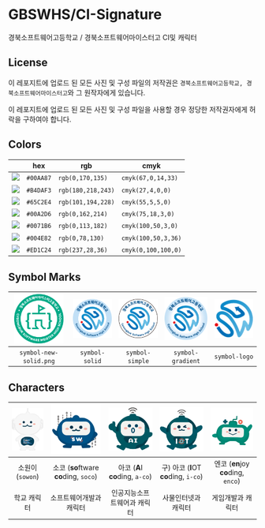 # GBSWHS/CI-Signature
경북소프트웨어고등학교 / 경북소프트웨어마이스터고 CI및 캐릭터

## License
이 레포지트에 업로드 된 모든 사진 및 구성 파일의 저작권은
`경북소프트웨어고등학교, 경북소프트웨어마이스터고`와 그 원작자에게 있습니다.

이 레포지트에 업로드 된 모든 사진 및 구성 파일을 사용할 경우
정당한 저작권자에게 허락을 구하여야 합니다.

## Colors
|   | hex | rgb | cmyk |
| - | --- | --- | ---- |
| <img src="https://png-pixel.com/10x10-00aa87ff.png"> | `#00AA87` | `rgb(0,170,135)` | `cmyk(67,0,14,33)` |
| <img src="https://png-pixel.com/10x10-b4daf3ff.png"> | `#B4DAF3` | `rgb(180,218,243)` | `cmyk(27,4,0,0)` |
| <img src="https://png-pixel.com/10x10-65c2e4ff.png"> | `#65C2E4` | `rgb(101,194,228)` | `cmyk(55,5,5,0)` |
| <img src="https://png-pixel.com/10x10-00a2d6ff.png" width="10"> | `#00A2D6` | `rgb(0,162,214)` | `cmyk(75,18,3,0)` |
| <img src="https://png-pixel.com/10x10-0071b6ff.png" width="10"> | `#0071B6` | `rgb(0,113,182)` | `cmyk(100,50,3,0)` |
| <img src="https://png-pixel.com/10x10-004e82ff.png" width="10"> | `#004E82` | `rgb(0,78,130)` | `cmyk(100,50,3,36)` |
| <img src="https://png-pixel.com/10x10-ed1c24ff.png" width="10"> | `#ED1C24` | `rgb(237,28,36)` | `cmyk(0,100,100,0)` |

## Symbol Marks
| <img src="./symbol/symbol-new-solid.png" width="100"> | <img src="./symbol/symbol-solid.png" width="100"> | <img src="./symbol/symbol-simple.png" width="100"> | <img src="./symbol/symbol-gradient.png" width="100"> | <img src="./symbol/symbol-only.png" width="100"> |
|:---:|:---:|:---:|:---:|:---:|
| `symbol-new-solid.png` | `symbol-solid` | `symbol-simple` | `symbol-gradient` | `symbol-logo` |

## Characters
| <img src="./characters/sowon.png" width="100"> | <img src="./characters/soco.png" width="100"> | <img src="./characters/a-co.png" width="100"> | <img src="./characters/i-co.png" width="100"> | <img src="./characters/enco.png" width="100"> |
|:---:|:---:|:---:|:---:|:---:|
| 소원이 (`sowon`) | 소코 (**so**ftware **co**ding, `soco`) | 아코 (**A**I **co**ding, `a-co`) | 구) 아코 (**I**OT **co**ding, `i-co`) | 엔코 (**en**joy **co**ding, `enco`) | 
| 학교 캐릭터 | 소프트웨어개발과 캐릭터 | 인공지능소프트웨어과 캐릭터 | 사물인터넷과 캐릭터 | 게임개발과 캐릭터 |
